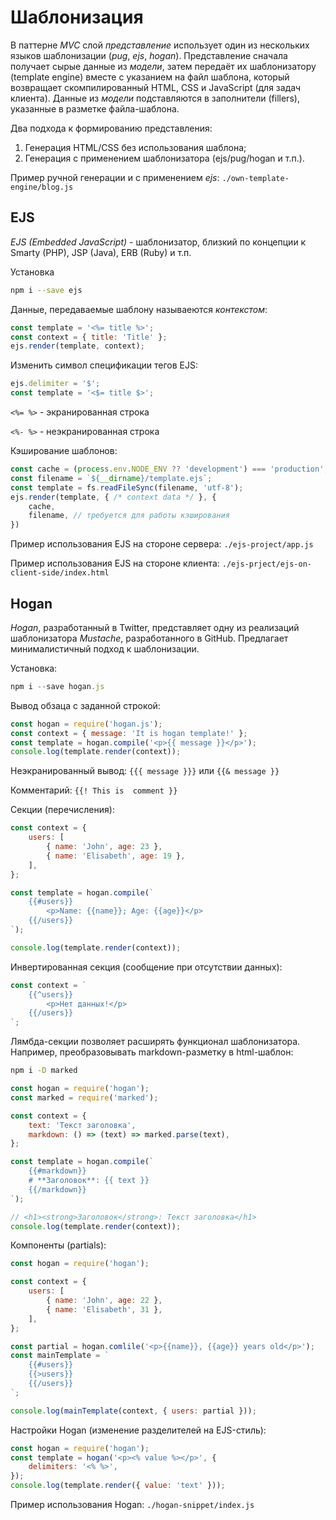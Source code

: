 # Шаблонизация

В паттерне _MVC_ слой _представление_ использует один из нескольких языков шаблонизации (_pug_, _ejs_, _hogan_). Представление сначала получает сырые данные из _модели_, затем передаёт их шаблонизатору (template engine) вместе с указанием на файл шаблона, который возвращает скомпилированный HTML, CSS и JavaScript (для задач клиента). Данные из _модели_ подставляются в заполнители (fillers), указанные в разметке файла-шаблона.

Два подхода к формированию представления:
1. Генерация HTML/CSS без использования шаблона;
2. Генерация с применением шаблонизатора (ejs/pug/hogan и т.п.).

Пример ручной генерации и с применением _ejs_: `./own-template-engine/blog.js`

## EJS

_EJS (Embedded JavaScript)_ - шаблонизатор, близкий по концепции к Smarty (PHP), JSP (Java), ERB (Ruby) и т.п. 

Установка

```bash
npm i --save ejs
```

Данные, передаваемые шаблону называеются _контекстом_:

```javascript
const template = '<%= title %>';
const context = { title: 'Title' };
ejs.render(template, context);
```

Изменить символ спецификации тегов EJS:

```javascript
ejs.delimiter = '$';
const template = '<$= title $>';
```

`<%= %>` - экранированная строка

`<%- %>` - неэкранированная строка

Кэширование шаблонов:

```javascript
const cache = (process.env.NODE_ENV ?? 'development') === 'production';
const filename = `${__dirname}/template.ejs`;
const template = fs.readFileSync(filename, 'utf-8');
ejs.render(template, { /* context data */ }, {
    cache,
    filename, // требуется для работы кэширования
})
```

Пример использования EJS на стороне сервера: `./ejs-project/app.js`

Пример использования EJS на стороне клиента: `./ejs-prject/ejs-on-client-side/index.html`

## Hogan

_Hogan_, разработанный в Twitter, представляет одну из реализаций шаблонизатора _Mustache_, разработанного в GitHub. Предлагает минималистичный подход к шаблонизации.

Установка:

```javascript
npm i --save hogan.js
```

Вывод обзаца с заданной строкой:

```javascript
const hogan = require('hogan.js');
const context = { message: 'It is hogan template!' };
const template = hogan.compile('<p>{{ message }}</p>');
console.log(template.render(context));
```

Неэкранированный вывод: `{{{ message }}}` или `{{& message }}`

Комментарий: `{{! This is  comment }}`

Секции (перечисления):

```javascript
const context = {
    users: [
        { name: 'John', age: 23 },
        { name: 'Elisabeth', age: 19 },
    ],
};

const template = hogan.compile(`
    {{#users}}
        <p>Name: {{name}}; Age: {{age}}</p>
    {{/users}}
`);

console.log(template.render(context));
```

Инвертированная секция (сообщение при отсутствии данных):

```javascript
const context = `
    {{^users}}
        <p>Нет данных!</p>
    {{/users}}
`;
```

Лямбда-секции позволяет расширять функционал шаблонизатора. Например, преобразовывать markdown-разметку в html-шаблон:

```bash
npm i -D marked
```

```javascript
const hogan = require('hogan');
const marked = require('marked');

const context = {
    text: 'Текст заголовка',
    markdown: () => (text) => marked.parse(text),
};

const template = hogan.compile(`
    {{#markdown}}
    # **Заголовок**: {{ text }} 
    {{/markdown}}
`);

// <h1><strong>Заголовок</strong>: Текст заголовка</h1>
console.log(template.render(context));
```

Компоненты (partials):

```javascript
const hogan = require('hogan');

const context = {
    users: [
        { name: 'John', age: 22 },
        { name: 'Elisabeth', 31 },
    ],
};

const partial = hogan.comlile('<p>{{name}}, {{age}} years old</p>');
const mainTemplate = `
    {{#users}}
    {{>users}}
    {{/users}}
`;

console.log(mainTemplate(context, { users: partial }));
```

Настройки Hogan (изменение разделителей на EJS-стиль):

```javascript
const hogan = require('hogan');
const template = hogan('<p><% value %></p>', {
    delimiters: '<% %>',
});
console.log(template.render({ value: 'text' }));
```

Пример использования Hogan: `./hogan-snippet/index.js`